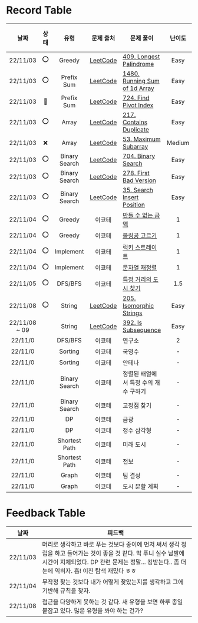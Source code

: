 # Record Table

|     날짜      | 상태 |     유형      |                             문제 출처                              | 문제 풀이                                                | 난이도 | 풀이 시간 (H:M) |
| :-----------: | :--: | :-----------: | :----------------------------------------------------------------: | -------------------------------------------------------- | :----: | :-------------: |
|   22/11/03    |  ⭕  |    Greedy     |   [LeetCode](https://leetcode.com/problems/longest-palindrome/)    | [409. Longest Palindrome](/2022/1103.py#L137-L147)       |  Easy  |      00:50      |
|   22/11/03    |  ⭕  |  Prefix Sum   | [LeetCode](https://leetcode.com/problems/running-sum-of-1d-array/) | [1480. Running Sum of 1d Array](/2022/1103.py#L149-L158) |  Easy  |      00:08      |
|   22/11/03    |  🔺  |  Prefix Sum   |    [LeetCode](https://leetcode.com/problems/find-pivot-index/)     | [724. Find Pivot Index](/2022/1103.py#L160-L173)         |  Easy  |      01:25      |
|   22/11/03    |  ⭕  |     Array     |   [LeetCode](https://leetcode.com/problems/contains-duplicate/)    | [217. Contains Duplicate](/2022/1103.py#L175-L179)       |  Easy  |      00:07      |
|   22/11/03    |  ❌  |     Array     |    [LeetCode](https://leetcode.com/problems/maximum-subarray/)     | [53. Maximum Subarray](/2022/1103.py#L181-L191)          | Medium |      00:40      |
|   22/11/03    |  ⭕  | Binary Search |      [LeetCode](https://leetcode.com/problems/binary-search/)      | [704. Binary Search](/2022/1103.py#L193-L206)            |  Easy  |      00:08      |
|   22/11/03    |  ⭕  | Binary Search |    [LeetCode](https://leetcode.com/problems/first-bad-version/)    | [278. First Bad Version](2022/1103.py#L208-L220)         |  Easy  |      00:16      |
|   22/11/03    |  ⭕  | Binary Search | [LeetCode](https://leetcode.com/problems/search-insert-position/)  | [35. Search Insert Position](/2022/1103.py#L123-L133)    |  Easy  |      00:04      |
|   22/11/04    |  ⭕  |    Greedy     |                               이코테                               | [만들 수 없는 금액](/2022/1104.py#L100-L112)             |   1    |      00:23      |
|   22/11/04    |  ⭕  |    Greedy     |                               이코테                               | [볼링공 고르기](/2022/1104.py#L114-L128)                 |   1    |      00:35      |
|   22/11/04    |  ⭕  |   Implement   |                               이코테                               | [럭키 스트레이트](/2022/1104.py#L68-L82)                 |   1    |      00:06      |
|   22/11/04    |  ⭕  |   Implement   |                               이코테                               | [문자열 재정렬](/2022/1104.py#L130-L148)                 |   1    |      00:15      |
|   22/11/05    |  ⭕  |    DFS/BFS    |                               이코테                               | [특정 거리의 도시 찾기](/2022/1105.py)                   |  1.5   |      00:35      |
|   22/11/08    |  ⭕  |    String     |   [LeetCode](https://leetcode.com/problems/isomorphic-strings/)    | [205. Isomorphic Strings](/2022/1108.py)                 |  Easy  |      01:01      |
| 22/11/08 ~ 09 |      |    String     |     [LeetCode](https://leetcode.com/problems/is-subsequence/)      | [392. Is Subsequence](/2022/1108.py)                     |  Easy  |      00:31      |
|    22/11/0    |      |    DFS/BFS    |                               이코테                               | 연구소                                                   |   2    |      00:00      |
|    22/11/0    |      |    Sorting    |                               이코테                               | 국영수                                                   |   -    |      00:00      |
|    22/11/0    |      |    Sorting    |                               이코테                               | 안테나                                                   |   -    |      00:00      |
|    22/11/0    |      | Binary Search |                               이코테                               | 정렬된 배열에서 특정 수의 개수 구하기                    |   -    |      00:00      |
|    22/11/0    |      | Binary Search |                               이코테                               | 고정점 찾기                                              |   -    |      00:00      |
|    22/11/0    |      |      DP       |                               이코테                               | 금광                                                     |   -    |      00:00      |
|    22/11/0    |      |      DP       |                               이코테                               | 정수 삼각형                                              |   -    |      00:00      |
|    22/11/0    |      | Shortest Path |                               이코테                               | 미래 도시                                                |   -    |      00:00      |
|    22/11/0    |      | Shortest Path |                               이코테                               | 전보                                                     |   -    |      00:00      |
|    22/11/0    |      |     Graph     |                               이코테                               | 팀 결성                                                  |   -    |      00:00      |
|    22/11/0    |      |     Graph     |                               이코테                               | 도시 분할 계획                                           |   -    |      00:00      |

# Feedback Table

|   날짜   | 피드백                                                                                                                                                                                                               |
| :------: | -------------------------------------------------------------------------------------------------------------------------------------------------------------------------------------------------------------------- |
| 22/11/03 | 머리로 생각하고 바로 푸는 것보다 종이에 먼저 써서 생각 정립을 하고 들어가는 것이 좋을 것 같다. 막 푸니 실수 남발에 시간이 지체되었다. DP 관련 문제는 정말... 킹받는다.. 좀 더 눈에 익히자. 흠! 이진 탐색 재밌다 ㅎㅎ |
| 22/11/04 | 무작정 찾는 것보다 내가 어떻게 찾았는지를 생각하고 그에 기반해 규칙을 찾자.                                                                                                                                          |
| 22/11/08 | 접근을 다양하게 못하는 것 같다. 새 유형을 보면 하루 종일 붙잡고 있다. 많은 유형을 봐야 하는 건가?                                                                                                                    |
